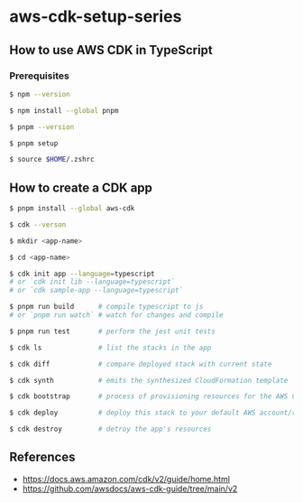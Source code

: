 # aws-cdk-setup-series

## How to use AWS CDK in TypeScript

### Prerequisites

```bash
$ npm --version

$ npm install --global pnpm

$ pnpm --version

$ pnpm setup

$ source $HOME/.zshrc
```

## How to create a CDK app

```bash
$ pnpm install --global aws-cdk

$ cdk --verson

$ mkdir <app-name>

$ cd <app-name>

$ cdk init app --language=typescript
# or `cdk init lib --language=typescript`
# or `cdk sample-app --language=typescript`

$ pnpm run build      # compile typescript to js
# or `pnpm run watch` # watch for changes and compile

$ pnpm run test       # perform the jest unit tests

$ cdk ls              # list the stacks in the app

$ cdk diff            # compare deployed stack with current state

$ cdk synth           # emits the synthesized CloudFormation template

$ cdk bootstrap       # process of provisioning resources for the AWS CDK

$ cdk deploy          # deploy this stack to your default AWS account/region

$ cdk destroy         # detroy the app's resources
```


## References

- https://docs.aws.amazon.com/cdk/v2/guide/home.html
- https://github.com/awsdocs/aws-cdk-guide/tree/main/v2
